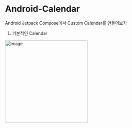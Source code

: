 # Android-Calendar
Android Jetpack Compose에서 Custom Calendar를 만들어보자


1. 기본적인 Calendar


<img width="272" alt="image" src="https://github.com/DaeYoungee/Android-Calendar/assets/121485300/d8206cbf-1e20-4dfb-8591-5651ccd75330">
